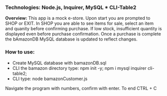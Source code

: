### **Technologies:** Node.js, Inquirer, MySQL * CLI-Table2

**Overview:** This app is a mock e-store. Upon start you are prompted to SHOP or EXIT. In SHOP you are able to see items for sale, select an item and quanity before confirming purchase. If low stock, insufficient quantity is displayed even before purchase confirmation. Once a purchase is complete the bAmazonDB MySQL database is updated to reflect changes. 

### How to use:
* Create MySQL database with bamazonDB.sql
* CLI the bamazon directory type: npm init -y; npm i mysql inquirer cli-table2;
* CLI type: node bamazonCustomer.js

Navigate the program with numbers, confirm with enter. To end CTRL + C
